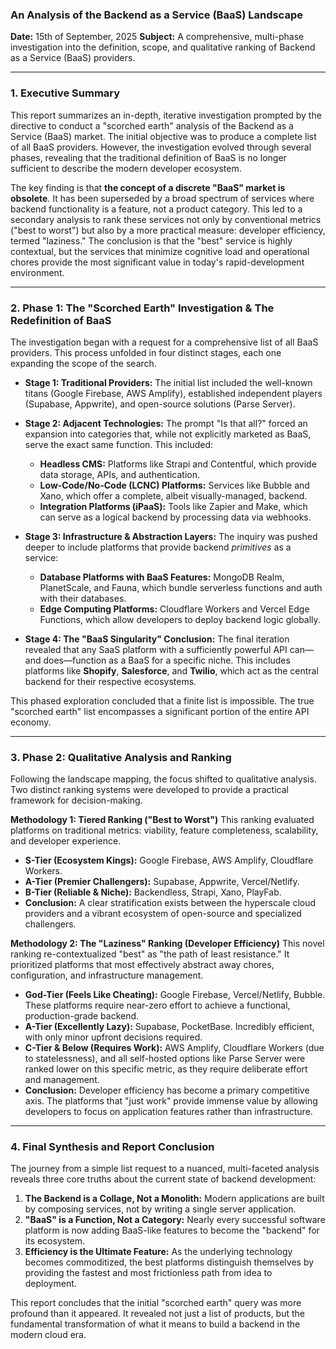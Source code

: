 ### **An Analysis of the Backend as a Service (BaaS) Landscape**

**Date:** 15th of September, 2025
**Subject:** A comprehensive, multi-phase investigation into the definition, scope, and qualitative ranking of Backend as a Service (BaaS) providers.

---

### 1. Executive Summary

This report summarizes an in-depth, iterative investigation prompted by the directive to conduct a "scorched earth" analysis of the Backend as a Service (BaaS) market. The initial objective was to produce a complete list of all BaaS providers. However, the investigation evolved through several phases, revealing that the traditional definition of BaaS is no longer sufficient to describe the modern developer ecosystem.

The key finding is that **the concept of a discrete "BaaS" market is obsolete**. It has been superseded by a broad spectrum of services where backend functionality is a feature, not a product category. This led to a secondary analysis to rank these services not only by conventional metrics ("best to worst") but also by a more practical measure: developer efficiency, termed "laziness." The conclusion is that the "best" service is highly contextual, but the services that minimize cognitive load and operational chores provide the most significant value in today's rapid-development environment.

---

### 2. Phase 1: The "Scorched Earth" Investigation & The Redefinition of BaaS

The investigation began with a request for a comprehensive list of all BaaS providers. This process unfolded in four distinct stages, each one expanding the scope of the search.

*   **Stage 1: Traditional Providers:** The initial list included the well-known titans (Google Firebase, AWS Amplify), established independent players (Supabase, Appwrite), and open-source solutions (Parse Server).

*   **Stage 2: Adjacent Technologies:** The prompt "Is that all?" forced an expansion into categories that, while not explicitly marketed as BaaS, serve the exact same function. This included:
    *   **Headless CMS:** Platforms like Strapi and Contentful, which provide data storage, APIs, and authentication.
    *   **Low-Code/No-Code (LCNC) Platforms:** Services like Bubble and Xano, which offer a complete, albeit visually-managed, backend.
    *   **Integration Platforms (iPaaS):** Tools like Zapier and Make, which can serve as a logical backend by processing data via webhooks.

*   **Stage 3: Infrastructure & Abstraction Layers:** The inquiry was pushed deeper to include platforms that provide backend *primitives* as a service:
    *   **Database Platforms with BaaS Features:** MongoDB Realm, PlanetScale, and Fauna, which bundle serverless functions and auth with their databases.
    *   **Edge Computing Platforms:** Cloudflare Workers and Vercel Edge Functions, which allow developers to deploy backend logic globally.

*   **Stage 4: The "BaaS Singularity" Conclusion:** The final iteration revealed that any SaaS platform with a sufficiently powerful API can—and does—function as a BaaS for a specific niche. This includes platforms like **Shopify**, **Salesforce**, and **Twilio**, which act as the central backend for their respective ecosystems.

This phased exploration concluded that a finite list is impossible. The true "scorched earth" list encompasses a significant portion of the entire API economy.

---

### 3. Phase 2: Qualitative Analysis and Ranking

Following the landscape mapping, the focus shifted to qualitative analysis. Two distinct ranking systems were developed to provide a practical framework for decision-making.

**Methodology 1: Tiered Ranking ("Best to Worst")**
This ranking evaluated platforms on traditional metrics: viability, feature completeness, scalability, and developer experience.

*   **S-Tier (Ecosystem Kings):** Google Firebase, AWS Amplify, Cloudflare Workers.
*   **A-Tier (Premier Challengers):** Supabase, Appwrite, Vercel/Netlify.
*   **B-Tier (Reliable & Niche):** Backendless, Strapi, Xano, PlayFab.
*   **Conclusion:** A clear stratification exists between the hyperscale cloud providers and a vibrant ecosystem of open-source and specialized challengers.

**Methodology 2: The "Laziness" Ranking (Developer Efficiency)**
This novel ranking re-contextualized "best" as "the path of least resistance." It prioritized platforms that most effectively abstract away chores, configuration, and infrastructure management.

*   **God-Tier (Feels Like Cheating):** Google Firebase, Vercel/Netlify, Bubble. These platforms require near-zero effort to achieve a functional, production-grade backend.
*   **A-Tier (Excellently Lazy):** Supabase, PocketBase. Incredibly efficient, with only minor upfront decisions required.
*   **C-Tier & Below (Requires Work):** AWS Amplify, Cloudflare Workers (due to statelessness), and all self-hosted options like Parse Server were ranked lower on this specific metric, as they require deliberate effort and management.
*   **Conclusion:** Developer efficiency has become a primary competitive axis. The platforms that "just work" provide immense value by allowing developers to focus on application features rather than infrastructure.

---

### 4. Final Synthesis and Report Conclusion

The journey from a simple list request to a nuanced, multi-faceted analysis reveals three core truths about the current state of backend development:

1.  **The Backend is a Collage, Not a Monolith:** Modern applications are built by composing services, not by writing a single server application.
2.  **"BaaS" is a Function, Not a Category:** Nearly every successful software platform is now adding BaaS-like features to become the "backend" for its ecosystem.
3.  **Efficiency is the Ultimate Feature:** As the underlying technology becomes commoditized, the best platforms distinguish themselves by providing the fastest and most frictionless path from idea to deployment.

This report concludes that the initial "scorched earth" query was more profound than it appeared. It revealed not just a list of products, but the fundamental transformation of what it means to build a backend in the modern cloud era.